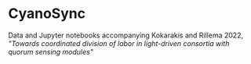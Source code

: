 # CyanoSync
Data and Jupyter notebooks accompanying Kokarakis and Rillema 2022, *"Towards coordinated division of labor in light-driven consortia with quorum sensing modules"*
